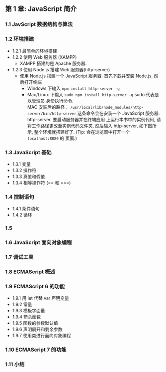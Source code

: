 ## 第 1 章: JavaScript 简介

### 1.1 JavScript 数据结构与算法
### 1.2 环境搭建
- 1.2.1 最简单的环境搭建
- 1.2.2 使用 Web 服务器 (XAMPP)
    + XAMPP 搭建的是 Apache 服务器.
- 1.2.3 使用 Node.js 搭建 Web 服务器(http-server)
    + 使用 Node.js 搭建一个 JavaScript 服务器. 首先下载并安装 Node.js. 然后打开终端
        - Windows 下输入 `npm install http-server -g`
        - Mac/Linux 下输入 `sudo npm install http-server -g` sudo 代表是以管理员
          身份执行命令. <br> MAC 安装后的路径：
          `/usr/local/lib/node_modules/http-server/bin/http-server` 
      这条命令会在安装一个 JavaScript 服务器: http-server. 要启动服务器并在终端应用
      上运行本书中的实例代码, 请将工作路径更改至实例代码文件夹, 然后输入 http-server, 
      如下图所示, 整个环境就搭建好了. (Tip: 会在浏览器中打开一个 `localhost:8080` 的
      页面.)     

### 1.3 JavaScript 基础
- 1.3.1 变量 
- 1.3.2 操作符
- 1.3.3 真值和假值
- 1.3.4 相等操作符 (== 和 ===)

### 1.4 控制语句
- 1.4.1 条件语句
- 1.4.2 循环

### 1.5 

### 1.6 JavaScript 面向对象编程   

### 1.7 调试工具

### 1.8 ECMAScript 概述

### 1.9 ECMAScript 6 的功能
- 1.9.1 用 let 代替 var 声明变量
- 1.9.2 常量
- 1.9.3 模板字面量
- 1.9.4 箭头函数
- 1.9.5 函数的参数默认值
- 1.9.6 声明展开和剩余参数
- 1.9.7 使用类进行面向对象编程

### 1.10 ECMAScript 7 的功能

### 1.11 小结





